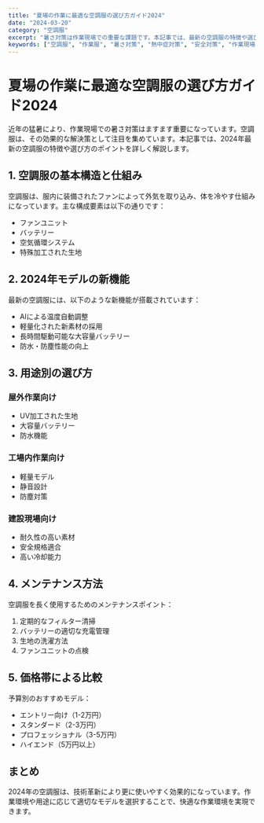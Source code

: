 ```yaml
---
title: "夏場の作業に最適な空調服の選び方ガイド2024"
date: "2024-03-20"
category: "空調服"
excerpt: "暑さ対策は作業現場での重要な課題です。本記事では、最新の空調服の特徴や選び方のポイントを詳しく解説します。"
keywords: ["空調服", "作業服", "暑さ対策", "熱中症対策", "安全対策", "作業現場", "2024年"]
---
```


# 夏場の作業に最適な空調服の選び方ガイド2024

近年の猛暑により、作業現場での暑さ対策はますます重要になっています。空調服は、その効果的な解決策として注目を集めています。本記事では、2024年最新の空調服の特徴や選び方のポイントを詳しく解説します。

## 1. 空調服の基本構造と仕組み

空調服は、服内に装備されたファンによって外気を取り込み、体を冷やす仕組みになっています。主な構成要素は以下の通りです：

- ファンユニット
- バッテリー
- 空気循環システム
- 特殊加工された生地

## 2. 2024年モデルの新機能

最新の空調服には、以下のような新機能が搭載されています：

- AIによる温度自動調整
- 軽量化された新素材の採用
- 長時間駆動可能な大容量バッテリー
- 防水・防塵性能の向上

## 3. 用途別の選び方

### 屋外作業向け
- UV加工された生地
- 大容量バッテリー
- 防水機能

### 工場内作業向け
- 軽量モデル
- 静音設計
- 防塵対策

### 建設現場向け
- 耐久性の高い素材
- 安全規格適合
- 高い冷却能力

## 4. メンテナンス方法

空調服を長く使用するためのメンテナンスポイント：

1. 定期的なフィルター清掃
2. バッテリーの適切な充電管理
3. 生地の洗濯方法
4. ファンユニットの点検

## 5. 価格帯による比較

予算別のおすすめモデル：

- エントリー向け（1-2万円）
- スタンダード（2-3万円）
- プロフェッショナル（3-5万円）
- ハイエンド（5万円以上）

## まとめ

2024年の空調服は、技術革新により更に使いやすく効果的になっています。作業環境や用途に応じて適切なモデルを選択することで、快適な作業環境を実現できます。